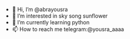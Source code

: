 - 👋 Hi, I’m @abrayousra
- 👀 I’m interested in sky song sunflower
- 🌱 I’m currently learning python 
- 📫 How to reach me telegram:@yousra_aaaa

<!---

--->
